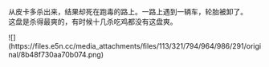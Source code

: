 <p>从皮卡多杀出来，结果却死在跑毒的路上。一路上遇到一辆车，轮胎被卸了。<br />这盘是杀得最爽的，有时候十几杀吃鸡都没有这盘爽。</p>
![](https://files.e5n.cc/media_attachments/files/113/321/794/964/986/291/original/8b48f730aa70b074.png)